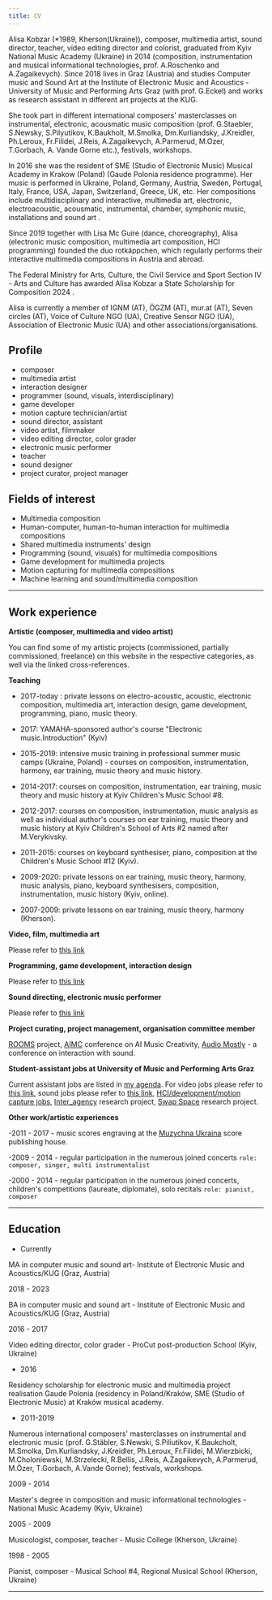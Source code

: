 ```yaml
---
title: CV
---
```


Alisa Kobzar (*1989, Kherson(Ukraine)), composer, multimedia artist, sound director, teacher,  video editing director and colorist, graduated from Kyiv National Music Academy (Ukraine) in 2014 (composition, instrumentation and musical informational technologies, prof. A.Roschenko and A.Zagaikevych). Since 2018 lives in Graz (Austria) and studies Computer music and Sound Art at the Institute of Electronic Music and Acoustics - University of Music and Performing Arts Graz (with prof. G.Eckel) and works as research assistant in different art  projects at the KUG. 

She took part in different international composers' masterclasses on instrumental, electronic, acousmatic music composition (prof. G.Staebler, S.Newsky, S.Pilyutikov, K.Baukholt, M.Smolka, Dm.Kurliandsky, J.Kreidler, Ph.Leroux, Fr.Filidei, J.Reis, A.Zagaikevych, A.Parmerud, M.Ozer, T.Gorbach, A. Vande Gorne etc.), festivals, workshops. 

In 2016 she was the resident of SME (Studio of Electronic Music) Musical Academy in Krakow (Poland) (Gaude Polonia residence programme). Her music is performed in Ukraine, Poland, Germany, Austria, Sweden, Portugal, Italy, France, USA, Japan, Switzerland, Greece, UK, etc. Her compositions include multidisciplinary and interactive, multimedia art, electronic, electroacoustic, acousmatic, instrumental, chamber, symphonic music, installations and sound art .

Since 2019 together with Lisa Mc Guire (dance, choreography), Alisa (electronic music composition, multimedia art composition, HCI programming) founded the duo rotkäppchen, which regularly performs their interactive multimedia compositions in Austria and abroad.

The Federal Ministry for Arts, Culture, the Civil Service and Sport Section IV - Arts and Culture has awarded Alisa Kobzar a State Scholarship for Composition 2024 .

Alisa is currently a member of IGNM (AT), ÖGZM (AT), mur.at (AT), Seven circles (AT), Voice of Culture NGO (UA), Creative Sensor NGO (UA), Association of Electronic Music (UA) and other associations/organisations.


## Profile

- composer
- multimedia artist
- interaction designer
- programmer (sound, visuals, interdisciplinary)
- game developer
- motion capture technician/artist
- sound director, assistant
- video artist, filmmaker
- video editing director, color grader
- electronic music performer
- teacher 
- sound designer
- project curator, project manager


## Fields of interest

- Multimedia composition
- Human-computer, human-to-human interaction for multimedia compositions
- Shared multimedia instruments' design
- Programming (sound, visuals) for multimedia compositions
- Game development for multimedia projects
- Motion capturing for multimedia compositions 
- Machine learning and sound/multimedia composition


<hr />

## Work experience

**Artistic (composer, multimedia and video artist)**

You can find some of my artistic projects (commissioned, partially commissioned, freelance) on this website in the respective categories, as well via the linked cross-references.

**Teaching**

- 2017-today : private lessons on electro-acoustic, acoustic, electronic composition, multimedia art, interaction design, game development, programming, piano, music theory.

- 2017: YAMAHA-sponsored author's course "Electronic music.Introduction" (Kyiv)

- 2015-2019: intensive music training in professional summer music camps (Ukraine, Poland) -  courses on composition, instrumentation, harmony, ear training, music theory and music history.

- 2014-2017: courses on composition, instrumentation, ear training, music theory and music history at Kyiv Children's Music School #8.

- 2012-2017: courses on composition, instrumentation, music analysis as well as individual author's courses on ear training, music theory and music history at Kyiv Children's School of Arts #2 named after M.Verykivsky.

- 2011-2015: courses on keyboard synthesiser, piano, composition at the Children's Music School #12 (Kyiv).

- 2009-2020: private lessons on ear training, music theory, harmony, music analysis, piano, keyboard synthesisers, composition, instrumentation, music history (Kyiv, online).

- 2007-2009: private lessons on ear training, music theory, harmony (Kherson).


**Video, film, multimedia art**

Please refer to [this link](https://alisakobzar.github.io/video/)

**Programming, game development, interaction design**

Please refer to [this link](https://alisakobzar.github.io/gamedev/)

**Sound directing, electronic music performer**

Please refer to [this link](https://alisakobzar.github.io/sounddir/)

**Project curating, project management, organisation committee member**

[ROOMS](https://roomsua.com/) project, [AIMC](https://aimc2021.iem.at/) conference on AI Music Creativity, [Audio Mostly](https://audiomostly.com/2020/) - a conference on interaction with sound.

**Student-assistant jobs at University of Music and Performing Arts Graz**

Current assistant jobs are listed in [my agenda](https://alisakobzar.github.io/). 
For video jobs please refer to [this link](https://alisakobzar.github.io/video/), sound jobs please refer to [this link](https://alisakobzar.github.io/sounddir/),  [HCI/development/motion capture jobs](https://alisakobzar.github.io/gamedev/), [Inter_agency](https://interagency.iem.at/) research project, [Swap Space](https://www.researchcatalogue.net/view/1562714/1562715) research project.


**Other work/artistic experiences**


-2011 - 2017 - music scores engraving at the [Muzychna Ukraina](http://www.noty.kiev.ua/ua/) score publishing house.

-2009 - 2014 - regular participation in the numerous joined concerts `role: composer, singer, multi instrumentalist`

-2000 - 2014 - regular participation in the numerous joined concerts, children's competitions (laureate, diplomate), solo recitals `role: pianist, composer`


<hr />

## Education

- Currently

MA in computer music and sound art- Institute of Electronic Music and Acoustics/KUG (Graz, Austria)

2018 - 2023

BA in computer music and sound art - Institute of Electronic Music and Acoustics/KUG (Graz, Austria)


2016 - 2017

Video editing director, color grader - ProCut post-production School (Kyiv, Ukraine)

- 2016

Residency scholarship for electronic music and multimedia project realisation Gaude Polonia (residency in Poland/Kraków, SME (Studio of Electronic Music) at Kraków musical academy. 

- 2011-2019

Numerous international composers' masterclasses on instrumental and electronic music (prof. G.Stäbler, S.Newski, S.Piliutikov, K.Baukcholt, M.Smolka, Dm.Kurliandsky, J.Kreidler, Ph.Leroux, Fr.Filidei, M.Wierzbicki, M.Choloniewski, M.Strzelecki, R.Bellis, J.Reis, A.Zagaikevych, A.Parmerud, M.Özer, T.Gorbach, A.Vande Gorne); festivals, workshops.  

2009 - 2014

Master's degree in composition and music informational technologies - National Music Academy (Kyiv, Ukraine)

2005 - 2009

Musicologist, composer, teacher - Music College (Kherson, Ukraine)

1998 - 2005

Pianist, composer - Musical School #4, Regional Musical School (Kherson, Ukraine)


---


